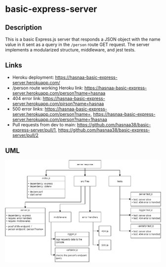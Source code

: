 # basic-express-server

## Description

This is a basic Express.js server that responds a JSON object with the name value in it sent as a query in the `/person` route GET request. The server implements a modularized structure, middleware, and jest tests.

## Links

* Heroku deployment: https://hasnaa-basic-express-server.herokuapp.com/
* /person route working Heroku link: https://hasnaa-basic-express-server.herokuapp.com/person?name=hasnaa
* 404 error link: https://hasnaa-basic-express-server.herokuapp.com/pirson?name=hasnaa
* 500 error links: https://hasnaa-basic-express-server.herokuapp.com/person?name=, https://hasnaa-basic-express-server.herokuapp.com/person?name=1hasnaa
* Pull requests from dev to main: https://github.com/hasnaa38/basic-express-server/pull/1, https://github.com/hasnaa38/basic-express-server/pull/2

## UML

![uml_lab02](./uml_lab02.png)
